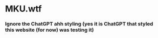 # MKU.wtf


### Ignore the ChatGPT ahh styling (yes it is ChatGPT that styled this website (for now) was testing it)
